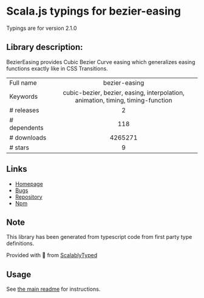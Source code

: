 
# Scala.js typings for bezier-easing

Typings are for version 2.1.0

## Library description:
BezierEasing provides Cubic Bezier Curve easing which generalizes easing functions exactly like in CSS Transitions.

|                    |                 |
| ------------------ | :-------------: |
| Full name          | bezier-easing |
| Keywords           | cubic-bezier, bezier, easing, interpolation, animation, timing, timing-function |
| # releases         | 2 |
| # dependents       | 118 |
| # downloads        | 4265271 |
| # stars            | 9 |

## Links
- [Homepage](https://github.com/gre/bezier-easing#readme)
- [Bugs](https://github.com/gre/bezier-easing/issues)
- [Repository](https://github.com/gre/bezier-easing)
- [Npm](https://www.npmjs.com/package/bezier-easing)
    


## Note
This library has been generated from typescript code from first party type definitions.

Provided with :purple_heart: from [ScalablyTyped](https://github.com/oyvindberg/ScalablyTyped)

## Usage
See [the main readme](../../readme.md) for instructions.


